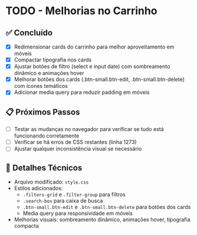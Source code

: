 # TODO - Melhorias no Carrinho

## ✅ Concluído
- [x] Redimensionar cards do carrinho para melhor aproveitamento em móveis
- [x] Compactar tipografia nos cards
- [x] Ajustar botões de filtro (select e input date) com sombreamento dinâmico e animações hover
- [x] Melhorar botões dos cards (.btn-small.btn-edit, .btn-small.btn-delete) com ícones temáticos
- [x] Adicionar media query para reduzir padding em móveis

## 📋 Próximos Passos
- [ ] Testar as mudanças no navegador para verificar se tudo está funcionando corretamente
- [ ] Verificar se há erros de CSS restantes (linha 1273)
- [ ] Ajustar qualquer inconsistência visual se necessário

## 🔧 Detalhes Técnicos
- Arquivo modificado: `style.css`
- Estilos adicionados:
  - `.filters-grid` e `.filter-group` para filtros
  - `.search-box` para caixa de busca
  - `.btn-small.btn-edit` e `.btn-small.btn-delete` para botões dos cards
  - Media query para responsividade em móveis
- Melhorias visuais: sombreamento dinâmico, animações hover, tipografia compacta

